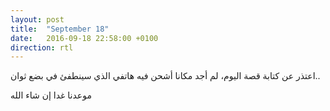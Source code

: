 ```yaml
---
layout: post
title:  "September 18"
date:   2016-09-18 22:58:00 +0100
direction: rtl
---
```


اعتذر عن كتابة قصة اليوم، لم أجد مكانا أشحن فيه هاتفي الذي سينطفئ في بضع ثوان..

موعدنا غدا إن شاء الله